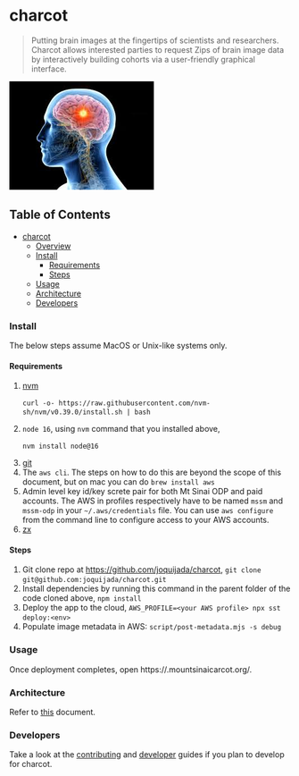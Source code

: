 # charcot
> Putting brain images at the fingertips of scientists and researchers. Charcot allows interested parties to request Zips of brain image data by interactively building cohorts via a user-friendly graphical interface.


![human-brain](./doc/img/human-brain.jpeg)

<!-- TOC titleSize:2 tabSpaces:2 depthFrom:1 depthTo:6 withLinks:1 updateOnSave:1 orderedList:0 skip:0 title:1 charForUnorderedList:* -->
## Table of Contents
* [charcot](#charcot)
    * [Overview](#overview)
    * [Install](#install)
      * [Requirements](#requirements)
      * [Steps](#steps)
    * [Usage](#usage)
    * [Architecture](#architecture)
    * [Developers](#developers)
<!-- /TOC -->

### Install
The below steps assume MacOS or Unix-like systems only.

#### Requirements
1. [nvm](https://github.com/nvm-sh/nvm#profile_snippet)
   ```
   curl -o- https://raw.githubusercontent.com/nvm-sh/nvm/v0.39.0/install.sh | bash
   ```
2. `node 16`, using `nvm` command that you installed above,
   ```
   nvm install node@16
   ```
3. [git](https://git-scm.com/book/en/v2/Getting-Started-Installing-Git)
4. The `aws cli`. The steps on how to do this are beyond the scope of this document, but on mac you can do `brew install aws`
5. Admin level key id/key screte pair for both Mt Sinai ODP and paid accounts. The AWS in profiles respectively have to be named `mssm` and `mssm-odp` in your `~/.aws/credentials` file. You can use `aws configure` from the command line to configure access to your AWS accounts.
6. [zx](https://www.npmjs.com/package/zx)

#### Steps
1. Git clone repo at https://github.com/joquijada/charcot,
   `git clone git@github.com:joquijada/charcot.git`
2. Install dependencies by running this command in the parent folder of the code cloned above, `npm install`
3. Deploy the app to the cloud, `AWS_PROFILE=<your AWS profile> npx sst deploy:<env>`
4. Populate image metadata in AWS: `script/post-metadata.mjs -s debug`

### Usage
Once deployment completes, open https://<stage>.mountsinaicarcot.org/.

### Architecture
Refer to [this](./doc/architecture/README.md) document.

### Developers
Take a look at the [contributing](./CONTRIBUTING.md) and [developer](./doc/developer/README.md) guides if you plan to develop for charcot.
